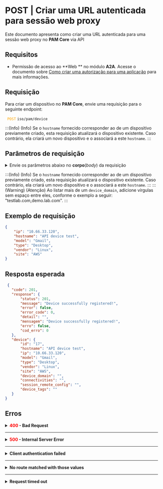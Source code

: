 # POST | Criar uma URL autenticada para sessão web proxy

Este documento apresenta como criar uma URL autenticada para uma sessão web proxy no **PAM Core** via API

## Requisitos
* Permissão de acesso ao **Web ** no módulo **A2A**. Acesse o documento sobre [Como criar uma autorização para uma aplicação](/v3-32/docs/pt/a2a-how-to-create-an-authorization-for-an-application) para mais informações.
## Requisição
Para criar um dispositivo no **PAM Core**, envie uma requisição para o seguinte endpoint:

 <code><span style="color:orange"> POST</code></span> `iso/pam/device`
 
 
:::(Info) (Info)
Se o `hostname` fornecido corresponder ao de um dispositivo previamente criado, esta requisição atualizará o dispositivo existente. Caso contrário, ela criará um novo dispositivo e o associará a este `hostname`.
:::

## Parâmetros de requisição
<details><summary>Envie os parâmetros abaixo no <b>corpo</b>(<i>body</i>) da requisição</summary>

     
| Campo | Tipo | Obrigatório | Descrição | Exemplo |Valor padrão do novo dispositivo |
| --- | --- | --- | --- | --- | --- |
| `ip` | String | **Sim** | Endereço IP do dispositivo. | 10.66.33.120 |- |
| `hostname` | String | **Sim** | Nome do dispositivo. | API device test |- |
| `model`| String | **Sim** | Modelo do dispositivo. Um novo modelo é criado se o valor for único. | Gmail |- |
| `type` | String | **Sim** | Tipo de dispositivo. Um novo tipo é criado se o valor for único. | Desktop |- |
| `vendor` | String | **Sim** | Fornecedor associado ao dispositivo. Um novo fornecedor é criado se o valor for único. | Linux |- |
| `site` | String | **Sim** | Site associado ao dispositivo. Um novo site é criado se o valor for único. | AWS |- |
| `device_domain` | String | Não | Nome ou abreviação do domínio. Apenas domínios previamente registrados são aceitos. | api, app |- |
| `device_tags` | String | Não | Tags associadas ao dispositivo. | api, app |- |
| `connectivities` | String | Não | Conectividade do dispositivo. | SSH:22 |- |
| `session_remote_config` | String | Não | Expressão do login. |  |- |
  
</details>     

:::(Info) (Info)
Se o `hostname` fornecido corresponder ao de um dispositivo previamente criado, esta requisição atualizará o dispositivo existente. Caso contrário, ela criará um novo dispositivo e o associará a este `hostname`.
:::
:::(Warning) (Atenção)
Ao listar mais de um `device_domain`, adicione vírgulas sem espaço entre eles, conforme o exemplo a seguir:
"testlab.com,demo.lab.com".
:::
  ## Exemplo de requisição

```json 
{
    "ip": "10.66.33.120",
    "hostname": "API device test",
    "model": "Gmail",
    "type": "Desktop",
    "vendor": "Linux",
    "site": "AWS"
}
```
  
  
  
  ## Resposta esperada
 ```json 
  {
    "code": 201,
    "response": {
        "status": 201,
        "message": "Device successfully registered!",
        "error": false,
        "error_code": 0,
        "detail": "",
        "mensagem": "Device successfully registered!",
        "erro": false,
        "cod_erro": 0
    },
    "device": {
        "id": "17",
        "hostname": "API device test",
        "ip": "10.66.33.120",
        "model": "Gmail",
        "type": "Desktop",
        "vendor": "Linux",
        "site": "AWS",
        "device_domain": "",
        "connectivities": "",
        "session_remote_config": "",
        "device_tags": ""
    }
}
 ```
 
 ## Erros
 
 <details>
<summary><b><span style="color:red">400</span> - Bad Request</b></summary>

***
    
<b>Mensagem: "1004: The device's hostname was not informed"</b>
<p><b>Possível causa</b>: <code>hostname</code> do dispositivo não informado.<br></p>
<b>Solução</b>: Informe o <code>hostname</code> do dispositivo e envie a requisição novamente.
  
* * *

<b>Mensagem: "1005: The device's IP was not informed"</b>
<p><b>Possível causa</b>: <code>ip</code> do dispositivo não informado.<br></p>
    <b>Solução</b>: Informe o <code>ip</code> do dispositivo e envie a requisição novamente.
  

* * *
<b>Mensagem: "1019: The device's site was not informed"</b>
 <p><b>Possível causa</b>: <code>site</code> do dispositivo não informado.<br></p>
  <b>Solução</b>: Informe um valor para o parâmetro <code>site</code> e envie a requisição novamente.
 
***
    
 <b>Mensagem: "1020: The device's model was not informed"</b>
 <p><b>Possível causa</b>: Modelo do dispositivo não informado.<br></p>
  <b>Solução</b>: Informe um valor para o parâmetro <code>model</code> e envie a requisição novamente.

  ***
  
  <b>Mensagem: "1021: The device's vendor was not informed"</b>
 <p><b>Possível causa</b>: Fornecedor do dispositivo não informado.<br></p>
  <b>Solução</b>: Informe um valor para o parâmetro <code>vendor</code> e envie a requisição novamente.

  ***
 <b>Mensagem: "1022: The device's type was not informed"</b>
 <p><b>Possível causa</b>: Tipo do dispositivo não informado.<br></p>
  <b>Solução</b>: Informe um valor para o parâmetro <code>type</code> e envie a requisição novamente.

  ***
 <b>Mensagem: "1029: It is not possible to enter a domain that has not been previously registered"</b>
 <p><b>Possível causa</b>: Não é possível enviar um domínio que não tenha sido registrado.<br></p>
  <b>Solução</b>: Informe um valor válido para o parâmetro <code>device_domain</code> e envie a requisição novamente.

  ***
<b>Mensagem: "1039: Without PAM Configuration Access permission"</b>  
<br><b>Possível causa</b>: Sua autorização não possui permissão de criação de dispositivo. 
     
<b>Solução</b>: Revise a autorização para adicionar a permissão de <b>leitura e escrita</b> ao seu usuário.


</details>


* * *



<details>
    <summary><b><span style="color:red">500</span> - Internal Server Error</b></summary>

***
    
<b>Mensagem: "Unexpected error."</b><br>

<p><b>Possível causa</b>: O erro está no servidor senhasegura.<br>
        
<b>Solução</b>: Contate o time de suporte para mais informações.</p>
    
 ***
<b>Mensagem: "You are not authorized to access this resource."</b>
<p><b>Possível causa</b>: Você não possui autorização para acessar esse recurso.<br>
        
<b>Solução</b>: Verifique sua permissão de acesso aos recursos do <b>PAM Core</b>.</p>
    
</details>
     
* * *

<details>
<summary><b>Client authentication failed</b></summary>

*** 
   
<b>Mensagem: "Client authentication failed."</b>
    
<p><b>Possível causa</b>: Falha na autenticação da sua aplicação com o servidor senhasegura.<br>
        
<b>Solução</b>: Corrija os parâmetros <b>Client ID</b> e <b>Client secret</b> e solicite um novo token de acesso.</p>
</details>
     
* * *     
<details>
    <summary><b>No route matched with those values</b></summary>
    
***   
    
<b>Mensagem: "No route matched with those values."</b>
   <p><b>Possível causa</b>: Ausência do header de autorização na requisição de API.<br>
        
  <b>Solução</b>: Solicite um novo token de acesso.</p>
</details>
 
* * *
<details>
    <summary><b> Request timed out</b></summary>
    
***
    
<b>Mensagem: "Request timed out."</b>
<p><b>Possível causa</b>: O tempo da requisição se esgotou. <br>
        
<b>Solução</b>: Verifique a conectividade entre a origem da requisição e o servidor senhasegura.</p>
</details>